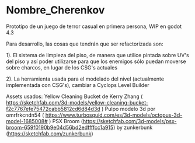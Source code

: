 # Nombre_Cherenkov

Prototipo de un juego de terror casual en primera persona, WIP en godot 4.3

Para desarrollo, las cosas que tendrán que ser refactorizada son:

1). El sistema de limpieza del piso, de manera que utilice pintada sobre UV's del piso y así poder utilizarse para que los enemigos sólo puedan moverse sobre charcos, en lugar de los CSG's actuales

2). La herramienta usada para el modelado del nivel (actualmente implementada con CSG's), cambiar a Cyclops Level Builder


Assets usados:
Yellow Cleaning Bucket de Kerry Zhang ( https://sketchfab.com/3d-models/yellow-cleaning-bucket-f2c7767efe75472cabb5812cd6d84d3d )
Pulpo modelo 3d por omrfrkcndn54 ( https://www.turbosquid.com/es/3d-models/octopus-3d-model-1685008# )
PSX Broom (https://sketchfab.com/3d-models/psx-broom-659f0190b9e04d56bd2edffffcc1a915) by zunkerbunk (https://sketchfab.com/zunkerbunk)
